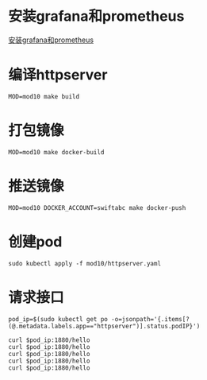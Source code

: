 # 安装grafana和prometheus
[安装grafana和prometheus](https://github.com/hecomlilong/cloud-native-training-camp/blob/master/mod10/grafana-prometheus.md)
# 编译httpserver
```
MOD=mod10 make build
```
# 打包镜像
```
MOD=mod10 make docker-build
```

# 推送镜像
```
MOD=mod10 DOCKER_ACCOUNT=swiftabc make docker-push
```

# 创建pod
```
sudo kubectl apply -f mod10/httpserver.yaml
```

# 请求接口
```
pod_ip=$(sudo kubectl get po -o=jsonpath='{.items[?(@.metadata.labels.app=="httpserver")].status.podIP}')

curl $pod_ip:1880/hello
curl $pod_ip:1880/hello
curl $pod_ip:1880/hello
curl $pod_ip:1880/hello
curl $pod_ip:1880/hello
```
